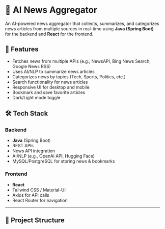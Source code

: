 # 📰 AI News Aggregator

An AI-powered news aggregator that collects, summarizes, and categorizes news articles from multiple sources in real-time using **Java (Spring Boot)** for the backend and **React** for the frontend.

## 📌 Features

- Fetches news from multiple APIs (e.g., NewsAPI, Bing News Search, Google News RSS)
- Uses AI/NLP to summarize news articles
- Categorizes news by topics (Tech, Sports, Politics, etc.)
- Search functionality for news articles
- Responsive UI for desktop and mobile
- Bookmark and save favorite articles
- Dark/Light mode toggle

## 🛠 Tech Stack

### Backend

- **Java** (Spring Boot)
- REST APIs
- News API integration
- AI/NLP (e.g., OpenAI API, Hugging Face)
- MySQL/PostgreSQL for storing news & bookmarks

### Frontend

- **React**
- Tailwind CSS / Material-UI
- Axios for API calls
- React Router for navigation

---

## 📂 Project Structure
